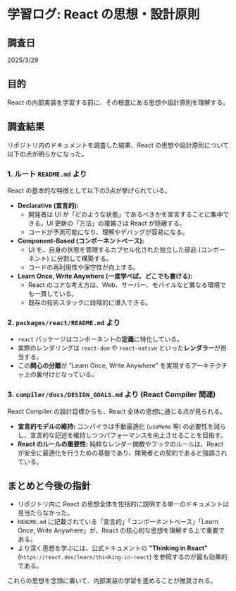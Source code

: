 # 学習ログ: React の思想・設計原則

## 調査日

2025/3/29

## 目的

React の内部実装を学習する前に、その根底にある思想や設計原則を理解する。

## 調査結果

リポジトリ内のドキュメントを調査した結果、React の思想や設計原則について以下の点が明らかになった。

### 1. ルート `README.md` より

React の基本的な特徴として以下の3点が挙げられている。

*   **Declarative (宣言的):**
    *   開発者は UI が「どのような状態」であるべきかを宣言することに集中できる。UI 更新の「方法」の複雑さは React が隠蔽する。
    *   コードが予測可能になり、理解やデバッグが容易になる。
*   **Component-Based (コンポーネントベース):**
    *   UI を、自身の状態を管理するカプセル化された独立した部品 (コンポーネント) に分割して構築する。
    *   コードの再利用性や保守性が向上する。
*   **Learn Once, Write Anywhere (一度学べば、どこでも書ける):**
    *   React のコアな考え方は、Web、サーバー、モバイルなど異なる環境でも一貫している。
    *   既存の技術スタックに段階的に導入できる。

### 2. `packages/react/README.md` より

*   `react` パッケージはコンポーネントの**定義**に特化している。
*   実際のレンダリングは `react-dom` や `react-native` といった**レンダラー**が担当する。
*   この**関心の分離**が "Learn Once, Write Anywhere" を実現するアーキテクチャ上の裏付けとなっている。

### 3. `compiler/docs/DESIGN_GOALS.md` より (React Compiler 関連)

React Compiler の設計目標からも、React 全体の思想に通じる点が見られる。

*   **宣言的モデルの維持:** コンパイラは手動最適化 (`useMemo` 等) の必要性を減らし、宣言的な記述を維持しつつパフォーマンスを向上させることを目指す。
*   **React のルールの重要性:** 純粋なレンダー関数やフックのルールは、React が安全に最適化を行うための基盤であり、開発者との契約であると強調されている。

## まとめと今後の指針

*   リポジトリ内に React の思想全体を包括的に説明する単一のドキュメントは見当たらなかった。
*   `README.md` に記載されている「宣言的」「コンポーネントベース」「Learn Once, Write Anywhere」が、React の核心的な思想を理解する上で重要である。
*   より深く思想を学ぶには、公式ドキュメントの **"Thinking in React"** (`https://react.dev/learn/thinking-in-react`) を参照するのが最も効果的である。

これらの思想を念頭に置いて、内部実装の学習を進めることが推奨される。
